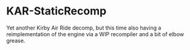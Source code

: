 # KAR-StaticRecomp
Yet another Kirby Air Ride decomp, but this time also having a reimplementation of the engine via a WIP recompiler and a bit of elbow grease.
